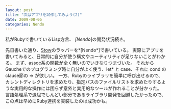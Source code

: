 ```yaml
---
layout: post
title: "次はアプリを試作してみよう(2)"
date: 2009-08-05
categories: Nendo
---
```

私がRubyで書いているLisp方言、 *[Nendo*]の開発状況続き。

先日書いた通り、[Stow](http://www.gnu.org/software/stow/)のラッパーを*[Nendo*]で書いている。
実際にアプリを書いてみると、日常的に自分が使う構文やユーティリティが足りないことがわかる。
まず、assoc系の関数が全く無いのでいきなりつまづいた。
それからGaucheでのプログラミング時に自分がよく使う、let* と case、それに cond の clause節の => が欲しい。
一方、Rubyのライブラリを簡単に呼び出せるので、カレントディレクトリを求めたり、指定パスのファイルリストを求めたりするような実用的な操作には困らず意外と実用的なツールが作れることが分かった。
言語処理系で退屈でしんどい部分であるライブラリ開発を回避したかったので、この点は早めにRuby連携を実装したのは成功かも。
